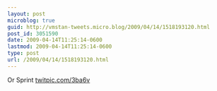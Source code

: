 ```yaml
---
layout: post
microblog: true
guid: http://vmstan-tweets.micro.blog/2009/04/14/1518193120.html
post_id: 3051590
date: 2009-04-14T11:25:14-0600
lastmod: 2009-04-14T11:25:14-0600
type: post
url: /2009/04/14/1518193120.html
---
```

Or Sprint  [twitpic.com/3ba6v](http://twitpic.com/3ba6v)
